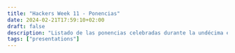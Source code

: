 ```yaml
---
title: "Hackers Week 11 - Ponencias"
date: 2024-02-21T17:59:10+02:00
draft: false
description: "Listado de las ponencias celebradas durante la undécima edición de la Hackers Week"
tags: ["presentations"]
---
```

